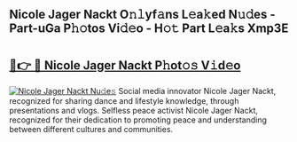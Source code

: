 ## Nicole Jager Nackt O𝚗𝚕yf𝚊ns L𝚎a𝚔ed N𝚞𝚍es - Part-uGa P𝚑𝚘tos Vi𝚍𝚎o - H𝚘𝚝 Part L𝚎a𝚔s Xmp3E

# <h2><a href="http://kf1zp4b.oniu.top/?m=Nicole+Jager+Nackt">🔗👉 🔴 Nicole Jager Nackt P𝚑ot𝚘𝚜 V𝚒d𝚎o</a></h2>

[![Nicole Jager Nackt Nu𝚍e𝚜](https://i.imgur.com/0qMVB7G.gif)](http://kf1zp4b.oniu.top/?m=Nicole+Jager+Nackt)
Social media innovator Nicole Jager Nackt, recognized for sharing dance and lifestyle knowledge, through presentations and vlogs. Selfless peace activist Nicole Jager Nackt, recognized for their dedication to promoting peace and understanding between different cultures and communities.  
